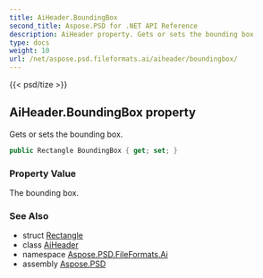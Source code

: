 ```yaml
---
title: AiHeader.BoundingBox
second_title: Aspose.PSD for .NET API Reference
description: AiHeader property. Gets or sets the bounding box
type: docs
weight: 10
url: /net/aspose.psd.fileformats.ai/aiheader/boundingbox/
---
```

{{< psd/tize >}}
## AiHeader.BoundingBox property

Gets or sets the bounding box.

```csharp
public Rectangle BoundingBox { get; set; }
```

### Property Value

The bounding box.

### See Also

* struct [Rectangle](../../../aspose.psd/rectangle/)
* class [AiHeader](../)
* namespace [Aspose.PSD.FileFormats.Ai](../../aiheader/)
* assembly [Aspose.PSD](../../../)


